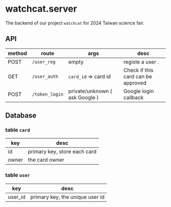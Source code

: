# watchcat.server

The backend of our project `watchcat` for 2024 Taiwan science fair.

## API

| method | route | args | desc |
|---|---|---|---|
| POST | `/user_reg` | empty | registe a user .|
| GET | `/user_auth` | `card_id` => card id | Check if this card can be approved |
| POST | `/token_login` | private/unknown ( ask Google ) | Google login callback |

## Database

### table `card`
| key | desc |
|---|---|
| id | primary key, store each card |
| owner | the card owner |

### table `user`

| key | desc |
|---|---|
| user_id | primary key, the unique user id |
